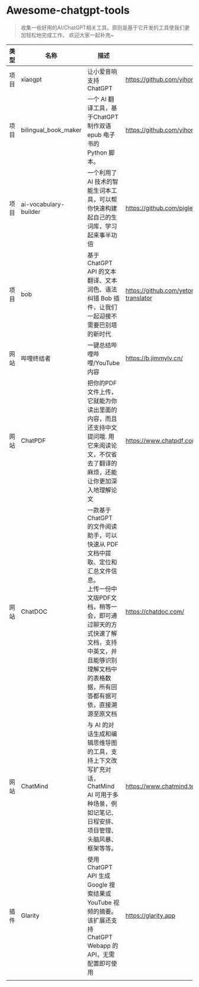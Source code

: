 # Awesome-chatgpt-tools

> 收集一些好用的AI/ChatGPT相关工具。原则是基于它开发的工具使我们更加轻松地完成工作。 欢迎大家一起补充~



| 类型 | 名称                  | 描述                                                         | 网址                                                   | 标签          | 添加日期   |
| ---- | --------------------- | ------------------------------------------------------------ | ------------------------------------------------------ | ------------- | ---------- |
| 项目 | xiaogpt               | 让小爱音响支持ChatGPT                                        | https://github.com/yihong0618/xiaogpt                  | 语音          | 2023-03-24 |
| 项目 | bilingual_book_maker  | 一个 AI 翻译工具，基于ChatGPT制作双语 epub 电子书的 Python 脚本。 | https://github.com/yihong0618/bilingual_book_maker     | 翻译,英语学习 | 2023-03-24 |
| 项目 | ai-vocabulary-builder | 一个利用了 AI 技术的智能生词本工具，可以帮你快速构建起自己的生词库，学习起来事半功倍 | https://github.com/piglei/ai-vocabulary-builder        | 翻译,英语学习 | 2023-03-24 |
| 项目 | bob                   | 基于 ChatGPT API 的文本翻译、文本润色、语法纠错 Bob 插件，让我们一起迎接不需要巴别塔的新时代 | https://github.com/yetone/bob-plugin-openai-translator | 翻译,英语学习 | 2023-03-24 |
| 网站 | 哔哩终结者            | 一键总结哔哩哔哩/YouTube内容                                 | https://b.jimmylv.cn/                                  | 总结摘要      | 2023-03-24 |
| 网站 | ChatPDF               | 把你的PDF文件上传，它就能为你读出里面的内容，而且还支持中文提问哦. 用它来阅读论文，不仅省去了翻译的麻烦，还能让你更加深入地理解论文 | https://www.chatpdf.com/                               | 总结摘要      | 2023-03-24 |
| 网站 | ChatDOC               | 一款基于 ChatGPT 的文件阅读助手，可以快速从 PDF 文档中提取、定位和汇总文件信息。<br>上传一份中文版PDF文档，稍等一会，即可通过聊天的方式快速了解文档，支持中英文，并且能够识别理解文档中的表格数据，所有回答都有据可依，直接溯源至原文档 | https://chatdoc.com/                                   | 总结摘要      | 2023-03-24 |
| 网站 | ChatMind              | 与 AI 的对话生成和编辑思维导图的工具，支持上下文改写扩充对话，ChatMind AI 可用于多种场景，例如记笔记、日程安排、项目管理、头脑风暴、框架等等。 | https://www.chatmind.tech/                             | 总结工具      | 2023-03-24 |
| 插件 | Glarity               | 使用 ChatGPT API 生成 Google 搜索结果或 YouTube 视频的摘要。该扩展还支持 ChatGPT Webapp 的 API，无需配置即可使用 | https://glarity.app                                    | 总结摘要      | 2023-03-24 |
|      |                       |                                                              |                                                        |               |            |

